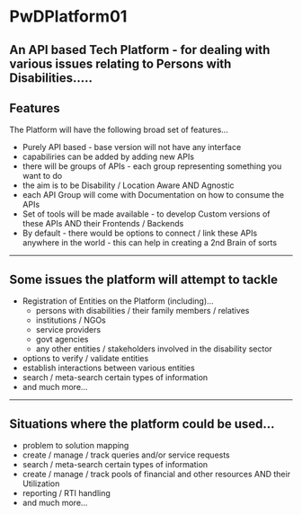 # PwDPlatform01
An API based Tech Platform - for dealing with various issues relating to Persons with Disabilities.....
----------

## Features
The Platform will have the following broad set of features...

- Purely API based - base version will not have any interface
- capabiliries can be added by adding new APIs
- there will be groups of APIs - each group representing something you want to do
- the aim is to be Disability / Location Aware AND Agnostic
- each API Group will come with Documentation on how to consume the APIs
- Set of tools will be made available - to develop Custom versions of these APIs AND their Frontends / Backends
- By default - there would be options to connect / link these APIs anywhere in the world - this can help in creating a 2nd Brain of sorts

-----------

## Some issues the platform will attempt to tackle

- Registration of Entities on the Platform (including)...
  - persons with disabilities / their family members / relatives
  - institutions / NGOs
  - service providers
  - govt agencies
  - any other entities / stakeholders involved in the disability sector
- options to verify / validate entities
- establish interactions between various entities
- search / meta-search certain types of information
- and much more...

-----------

## Situations where the platform could be used...

- problem to solution mapping
- create / manage / track queries and/or service requests
- search / meta-search certain types of information
- create / manage / track pools of financial and other resources AND their Utilization
- reporting / RTI handling
- and much more...
